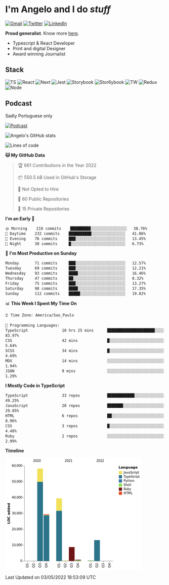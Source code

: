 # I'm Angelo and I do _stuff_

[![Gmail](https://img.shields.io/badge/Gmail-D14836?style=for-the-badge&logo=gmail&logoColor=white)](mailto:oiangelodias@gmail.com)
[![Twitter](https://img.shields.io/badge/Twitter-1DA1F2?style=for-the-badge&logo=twitter&logoColor=white)](https://www.twitter.com/oicronofobico)
[![LinkedIn](https://img.shields.io/badge/LinkedIn-0077B5?style=for-the-badge&logo=linkedin&logoColor=white)](https://www.linkedin.com/in/angelod1as/)

**Proud generalist**. Know more [here](http://www.angelodias.com.br/).

- Typescript & React Developer
- Print and digital Designer
- Award winning Journalist

## Stack

![TS](https://img.shields.io/badge/TypeScript-007ACC?style=for-the-badge&logo=typescript&logoColor=white)
![React](https://img.shields.io/badge/React-20232A?style=for-the-badge&logo=react&logoColor=61DAFB)
![Next](https://img.shields.io/badge/next.js-000000?style=for-the-badge&logo=nextdotjs&logoColor=white)
![Jest](https://img.shields.io/badge/Jest-C21325?style=for-the-badge&logo=jest&logoColor=white)
![Storybook](https://img.shields.io/badge/storybook-FF4785?style=for-the-badge&logo=storybook&logoColor=white)
![Stor6ybook](https://img.shields.io/badge/Figma-F24E1E?style=for-the-badge&logo=figma&logoColor=white)
![TW](https://img.shields.io/badge/Tailwind_CSS-38B2AC?style=for-the-badge&logo=tailwind-css&logoColor=white)
![Redux](https://img.shields.io/badge/Redux-593D88?style=for-the-badge&logo=redux&logoColor=white)
![Node](https://img.shields.io/badge/Node.js-339933?style=for-the-badge&logo=nodedotjs&logoColor=white)

## Podcast

Sadly Portuguese only

[![Podcast](https://user-images.githubusercontent.com/13950513/143299819-ef1f5a9b-f29b-4c52-b2c4-2cdb9dafa640.png)](http://anchor.fm/cronofobia)


![Angelo's GitHub stats](https://github-readme-stats.vercel.app/api?username=angelod1as&show_icons=true&theme=dark)

<!--START_SECTION:waka-->
![Lines of code](https://img.shields.io/badge/From%20Hello%20World%20I%27ve%20Written-150%20Thousand%20lines%20of%20code-blue)

**🐱 My GitHub Data** 

> 🏆 661 Contributions in the Year 2022
 > 
> 📦 550.5 kB Used in GitHub's Storage 
 > 
> 🚫 Not Opted to Hire
 > 
> 📜 60 Public Repositories 
 > 
> 🔑 15 Private Repositories  
 > 
**I'm an Early 🐤** 

```text
🌞 Morning    219 commits    █████████░░░░░░░░░░░░░░░░   38.76% 
🌆 Daytime    232 commits    ██████████░░░░░░░░░░░░░░░   41.06% 
🌃 Evening    76 commits     ███░░░░░░░░░░░░░░░░░░░░░░   13.45% 
🌙 Night      38 commits     █░░░░░░░░░░░░░░░░░░░░░░░░   6.73%

```
📅 **I'm Most Productive on Sunday** 

```text
Monday       71 commits     ███░░░░░░░░░░░░░░░░░░░░░░   12.57% 
Tuesday      69 commits     ███░░░░░░░░░░░░░░░░░░░░░░   12.21% 
Wednesday    93 commits     ████░░░░░░░░░░░░░░░░░░░░░   16.46% 
Thursday     47 commits     ██░░░░░░░░░░░░░░░░░░░░░░░   8.32% 
Friday       75 commits     ███░░░░░░░░░░░░░░░░░░░░░░   13.27% 
Saturday     98 commits     ████░░░░░░░░░░░░░░░░░░░░░   17.35% 
Sunday       112 commits    █████░░░░░░░░░░░░░░░░░░░░   19.82%

```


📊 **This Week I Spent My Time On** 

```text
⌚︎ Time Zone: America/Sao_Paulo

💬 Programming Languages: 
TypeScript               10 hrs 25 mins      █████████████████████░░░░   83.97% 
CSS                      42 mins             █░░░░░░░░░░░░░░░░░░░░░░░░   5.64% 
SCSS                     34 mins             █░░░░░░░░░░░░░░░░░░░░░░░░   4.69% 
MDX                      14 mins             ░░░░░░░░░░░░░░░░░░░░░░░░░   1.94% 
JSON                     9 mins              ░░░░░░░░░░░░░░░░░░░░░░░░░   1.29%

```

**I Mostly Code in TypeScript** 

```text
TypeScript               33 repos            ████████████░░░░░░░░░░░░░   49.25% 
JavaScript               20 repos            ███████░░░░░░░░░░░░░░░░░░   29.85% 
HTML                     6 repos             ██░░░░░░░░░░░░░░░░░░░░░░░   8.96% 
CSS                      3 repos             █░░░░░░░░░░░░░░░░░░░░░░░░   4.48% 
Ruby                     2 repos             ░░░░░░░░░░░░░░░░░░░░░░░░░   2.99%

```


**Timeline**

![Chart not found](https://raw.githubusercontent.com/angelod1as/angelod1as/main/charts/bar_graph.png) 


 Last Updated on 03/05/2022 18:53:09 UTC
<!--END_SECTION:waka-->
